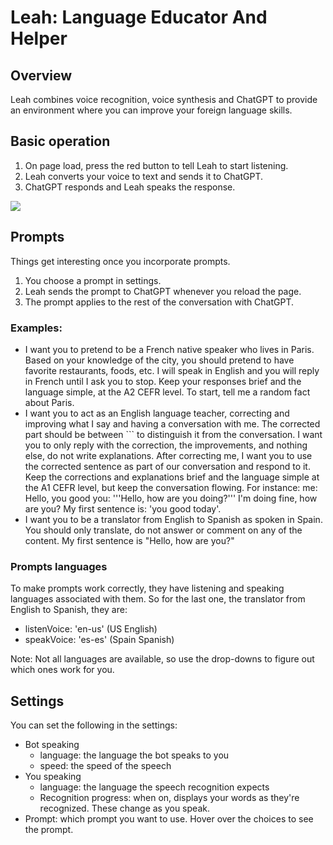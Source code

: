 # Leah: Language Educator And Helper

## Overview

Leah combines voice recognition, voice synthesis and ChatGPT to provide an environment where you can improve your foreign language skills.

## Basic operation

1. On page load, press the red button to tell Leah to start listening.
2. Leah converts your voice to text and sends it to ChatGPT.
3. ChatGPT responds and Leah speaks the response.

<img src="{{site.url}}/images/dual-language-screenshot.png" style="display: block; margin: auto;" />

## Prompts

Things get interesting once you incorporate prompts.

1. You choose a prompt in settings.
2. Leah sends the prompt to ChatGPT whenever you reload the page.
3. The prompt applies to the rest of the conversation with ChatGPT.

### Examples:

- I want you to pretend to be a French native speaker who lives in Paris. Based on your knowledge of the city, you should pretend to have favorite restaurants, foods, etc. I will speak in English and you will reply in French until I ask you to stop. Keep your responses brief and the language simple, at the A2 CEFR level. To start, tell me a random fact about Paris.
- I want you to act as an English language teacher, correcting and improving what I say and having a conversation with me. The corrected part should be between ``` to distinguish it from the conversation. I want you to only reply with the correction, the improvements, and nothing else, do not write explanations. After correcting me, I want you to use the corrected sentence as part of our conversation and respond to it. Keep the corrections and explanations brief and the language simple at the A1 CEFR level, but keep the conversation flowing. For instance: me: Hello, you good you: '''Hello, how are you doing?''' I'm doing fine, how are you? My first sentence is: 'you good today'.
- I want you to be a translator from English to Spanish as spoken in Spain. You should only translate, do not answer or comment on any of the content. My first sentence is "Hello, how are you?"

### Prompts languages

To make prompts work correctly, they have listening and speaking languages associated with them. So for the last one, the translator from English to Spanish, they are:

- listenVoice: 'en-us' (US English)
- speakVoice: 'es-es' (Spain Spanish)

Note: Not all languages are available, so use the drop-downs to figure out which ones work for you.

## Settings

You can set the following in the settings:

- Bot speaking
  - language: the language the bot speaks to you
  - speed: the speed of the speech
- You speaking
  - language: the language the speech recognition expects
  - Recognition progress: when on, displays your words as they're recognized. These change as you speak.
- Prompt: which prompt you want to use. Hover over the choices to see the prompt.
